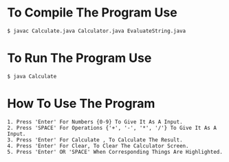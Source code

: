 # To Compile The Program Use
	$ javac Calculate.java Calculator.java EvaluateString.java

# To Run The Program Use
	$ java Calculate

# How To Use The Program
	1. Press 'Enter' For Numbers {0-9} To Give It As A Input.
	2. Press 'SPACE' For Operations {'+', '-', '*', '/'} To Give It As A Input.
	3. Press 'Enter' For Calculate , To Calculate The Result.
	4. Press 'Enter' For Clear, To Clear The Calculator Screen.
	5. Press 'Enter' OR 'SPACE' When Corresponding Things Are Highlighted.